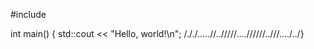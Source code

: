 #include <iostream>

int main() {
    std::cout << "Hello, world!\n";
/././.....//../////....//////..///..../../}
